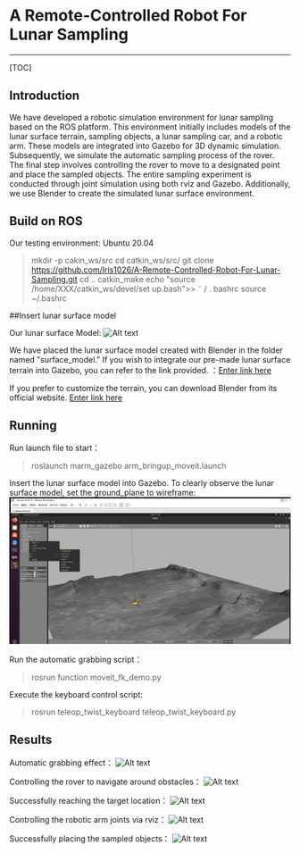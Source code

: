 # A Remote-Controlled Robot For Lunar Sampling

-------------------

[TOC]

## Introduction
We have developed a robotic simulation environment for lunar sampling based on the ROS platform. This environment initially includes models of the lunar surface terrain, sampling objects, a lunar sampling car, and a robotic arm. These models are integrated into Gazebo for 3D dynamic simulation. Subsequently, we simulate the automatic sampling process of the rover. The final step involves controlling the rover to move to a designated point and place the sampled objects. The entire sampling experiment is conducted through joint simulation using both rviz and Gazebo. Additionally, we use Blender to create the simulated lunar surface environment.

## Build on ROS
Our testing environment: Ubuntu 20.04
> mkdir -p cakin_ws/src
> cd catkin_ws/src/
> git clone https://github.com/Iris1026/A-Remote-Controlled-Robot-For-Lunar-Sampling.git
> cd  ..
> catkin_make
> echo  "source  /home/XXX/catkin_ws/devel/set up.bash">> ˜ / . bashrc
> source ~/.bashrc

##Insert lunar surface model

Our lunar surface Model:
![Alt text](./地形图2.png)


We have placed the lunar surface model created with Blender in the folder named "surface_model." If you wish to integrate our pre-made lunar surface terrain into Gazebo, you can refer to the link provided. ：[Enter link  here](https://blog.csdn.net/m0_70652514/article/details/131074416?spm=1001.2101.3001.6650.4&utm_medium=distribute.pc_relevant.none-task-blog-2~default~CTRLIST~Rate-4-131074416-blog-124400724.235%5Ev43%5Epc_blog_bottom_relevance_base9&depth_1-utm_source=distribute.pc_relevant.none-task-blog-2~default~CTRLIST~Rate-4-131074416-blog-124400724.235%5Ev43%5Epc_blog_bottom_relevance_base9&utm_relevant_index=9)

If you prefer to customize the terrain, you can download Blender from its official website. [Enter link here](https://www.blender.org/)

## Running

Run launch file to start：
>roslaunch marm_gazebo arm_bringup_moveit.launch

Insert the lunar surface model into Gazebo. 
To clearly observe the lunar surface model, set the ground_plane to wireframe:
![Alt text](./ground.png)

Run the automatic grabbing script：
>rosrun function moveit_fk_demo.py

Execute the keyboard control script:
> rosrun teleop_twist_keyboard teleop_twist_keyboard.py

## Results
Automatic grabbing effect：
![Alt text](./自动抓取效果.png)

Controlling the rover to navigate around obstacles：
![Alt text](./键盘控制.png)

Successfully reaching the target location：
![Alt text](./到达目标点.png)

Controlling the robotic arm joints via rviz：
![Alt text](./rviz调整关节.png)


Successfully placing the sampled objects：
![Alt text](./放置采样物体.png)